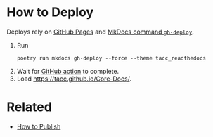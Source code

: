 # How to Deploy

Deploys rely on [GitHub Pages](https://pages.github.com/) and [MkDocs command `gh-deploy`](https://www.mkdocs.org/user-guide/deploying-your-docs/).

1. Run
    ```shell
    poetry run mkdocs gh-deploy --force --theme tacc_readthedocs
    ```
2. Wait for [GitHub action](https://github.com/TACC/Core-Docs/actions) to complete.
3. Load https://tacc.github.io/Core-Docs/.

# Related

- [How to Publish](./PUBLISHING.md)
